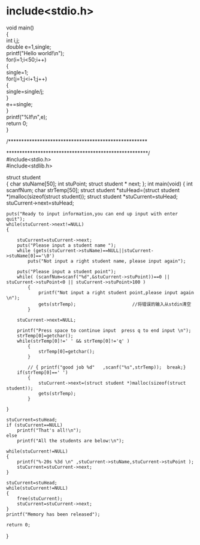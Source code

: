 # include<stdio.h>  

void main()    
{    
    int i,j;   
    double e=1,single;    
    printf("Hello world!\n");   
    for(i=1;i<50;i++)   
    {   
        single=1;  
        for(j=1;j<i+1;j++)  
        {  
        	single=single/j;  
        }  
        e+=single;  
    }  
    printf("%lf\n",e);  
    return 0;  
}   

/*****************************************************  

******************************************************/   
#include<stdio.h>   
#include<stdlib.h>   

struct student   
    {
        char stuName[50];
        int  stuPoint;
        struct student * next;
    };
int main(void)
{
    int scanfNum;
    char  strTemp[50];
    struct student *stuHead=(struct student *)malloc(sizeof(struct student));
    struct student *stuCurrent=stuHead;
    stuCurrent->next=stuHead;

    puts("Ready to input information,you can end up input with enter quit");
    while(stuCurrent->next!=NULL)
    {

        stuCurrent=stuCurrent->next;
        puts("Please input a student name ");
        while (gets(stuCurrent->stuName)==NULL||stuCurrent->stuName[0]=='\0')
            puts("Not input a right student name, please input again");

        puts("Please input a student point");
        while( (scanfNum=scanf("%d",&stuCurrent->stuPoint))==0 || stuCurrent->stuPoint<0 || stuCurrent->stuPoint>100 )
            {
                printf("Not input a right student point,please input again \n");
                gets(strTemp);                     //将错误的输入从stdin清空
            }

        stuCurrent->next=NULL;

        printf("Press space to continue input  press q to end input \n");
        strTemp[0]=getchar();
        while(strTemp[0]!=' ' && strTemp[0]!='q' )
            {
                strTemp[0]=getchar();
            }

            // { printf("good job %d"   ,scanf("%s",strTemp));  break;}
        if(strTemp[0]==' ')
            {
                stuCurrent->next=(struct student *)malloc(sizeof(struct student));
                gets(strTemp);
            }

    }

    stuCurrent=stuHead;
    if (stuCurrent==NULL)
        printf("That's all!\n");
    else
        printf("All the students are below:\n");

    while(stuCurrent!=NULL)
    {
        printf("%-20s %3d \n" ,stuCurrent->stuName,stuCurrent->stuPoint );
        stuCurrent=stuCurrent->next;
    }

    stuCurrent=stuHead;
    while(stuCurrent!=NULL)
    {
        free(stuCurrent);
        stuCurrent=stuCurrent->next;
    }
    printf("Memory has been released");

    return 0;

}





















